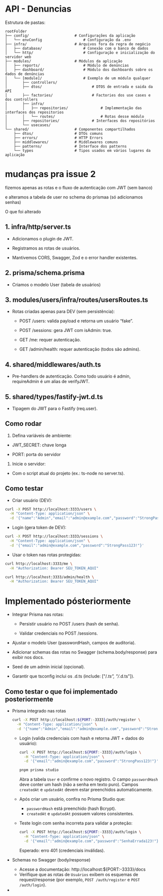 # API - Denuncias

Estrutura de pastas:

```
rootFolder
├── config/                     # Configurações da aplicação
│   └── envConfig                   # Configuração da .env
├── infra/                      # Arquivos fora da regra de negócio
│   ├── database/                   # Conexão com o banco de dados
│   └── http/                       # Configuração e inicialização do servidor web
├── modules/                    # Módulos da aplicação
│   ├── reports/                    # Módulo de denúncias
│   ├── dashboard/                  # Módulo dos dashboards sobre os dados de denúncias
│   └── [module]/                   # Exemplo de um módulo qualquer
│       ├── controllers/
│       ├── dtos/                       # DTOS de entrada e saida da API
│       ├── factories/                  # Factories dos use cases e dos controllers
│       ├── infra/
│       │   ├── repositories/               # Implementação das interfaces dos repositorios
│       │   └── routes/                     # Rotas desse módulo
│       ├── repositories/               # Interfaces dos repositórios
│       └── usecases/
└── shared/                     # Componentes compartilhados
    ├── dtos/                   # DTOs comuns
    ├── errors/                 # HTTP Errors
    ├── middlewares/            # Middlewares comuns
    ├── patterns/               # Interface dos patterns
    └── types                   # Tipos usados em vários lugares da aplicação

```

# mudanças pra issue 2

fizemos apenas as rotas e o fluxo de autenticação com JWT (sem banco)

e alteramos a tabela de user no schema do prismaa  (só adicionamos senhas)

O que foi alterado


## 1. infra/http/server.ts


- Adicionamos o plugin de JWT.

- Registramos as rotas de usuários.

- Mantivemos CORS, Swagger, Zod e o error handler existentes.

## 2. prisma/schema.prisma


- Criamos o modelo User (tabela de usuários)

## 3. modules/users/infra/routes/usersRoutes.ts


- Rotas criadas apenas para DEV (sem persistência):
	- POST /users: valida payload e retorna um usuário “fake”.

	- POST /sessions: gera JWT com isAdmin: true.

	- GET /me: requer autenticação.

	- GET /admin/health: requer autenticação (todos são admins).

## 4. shared/middlewares/auth.ts


- Pre-handlers de autenticação. Como todo usuário é admin, requireAdmin é um alias de verifyJWT.


## 5. shared/types/fastify-jwt.d.ts


- Tipagem do JWT para o Fastify (req.user).


## Como rodar


1. Defina variáveis de ambiente:


- JWT_SECRET: chave longa

- PORT: porta do servidor


1. Inicie o servidor:


- Com o script atual do projeto (ex.: ts-node no server.ts).

## Como testar


- Criar usuário (DEV):

```bash
curl -X POST http://localhost:3333/users \
  -H "Content-Type: application/json" \
  -d '{"name":"Admin","email":"admin@example.com","password":"StrongPass123!"}'
```
- Login (gera token de DEV):
```bash
curl -X POST http://localhost:3333/sessions \
  -H "Content-Type: application/json" \
  -d '{"email":"admin@example.com","password":"StrongPass123!"}'
```
- Usar o token nas rotas protegidas:
```bash
curl http://localhost:3333/me \
  -H "Authorization: Bearer SEU_TOKEN_AQUI"

curl http://localhost:3333/admin/health \
  -H "Authorization: Bearer SEU_TOKEN_AQUI"
```

# Implementado pósteriormente

- Integrar Prisma nas rotas:
	- Persistir usuário no POST /users (hash de senha).

	- Validar credenciais no POST /sessions.
- Ajustar o modelo User (passwordHash, campos de auditoria).

- Adicionar schemas das rotas no Swagger (schema.body/response) para exibir nos docs.

- Seed de um admin inicial (opcional).

- Garantir que tsconfig inclui os .d.ts (include: ["/*.ts", "/*.d.ts"]). 

## Como testar o que foi implementado posteriormente

- Prisma integrado nas rotas
  
    ```bash
    curl -X POST http://localhost:${PORT:-3333}/auth/register \
      -H "Content-Type: application/json" \
      -d '{"name":"Admin","email":"admin@example.com","password":"StrongPass123!"}'
    ```
  
  - Login (valida credenciais com hash e retorna JWT + dados do usuário):
    ```bash
    curl -X POST http://localhost:${PORT:-3333}/auth/login \
      -H "Content-Type: application/json" \
      -d '{"email":"admin@example.com","password":"StrongPass123!"}'
    ```

    ```bash
    pnpm prisma studio
    ```
    Abra a tabela `User` e confirme o novo registro. O campo `passwordHash` deve conter um hash (não a senha em texto puro). Campos `createdAt` e `updatedAt` devem estar preenchidos automaticamente.


  - Após criar um usuário, confira no Prisma Studio que:
    - `passwordHash` está preenchido (hash Bcrypt).
    - `createdAt` e `updatedAt` possuem valores consistentes.
  - Teste login com senha incorreta para validar a proteção:
    ```bash
    curl -X POST http://localhost:${PORT:-3333}/auth/login \
      -H "Content-Type: application/json" \
      -d '{"email":"admin@example.com","password":"SenhaErrada123!"}'
    ```
    Esperado: erro 401 (credenciais inválidas).

- Schemas no Swagger (body/response)
  - Acesse a documentação: http://localhost:${PORT:-3333}/docs
  - Verifique que as rotas de `Usuários` exibem os esquemas de request/response (por exemplo, `POST /auth/register` e `POST /auth/login`).

-

